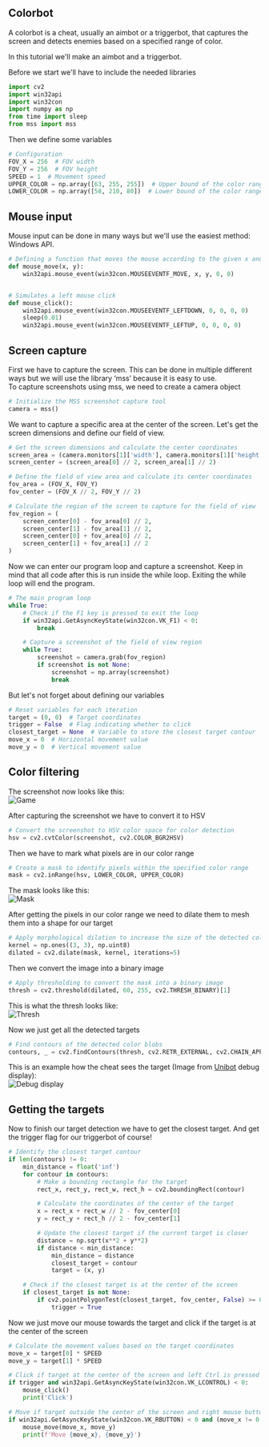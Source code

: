 ## Colorbot

A colorbot is a cheat, usually an aimbot or a triggerbot, that captures the screen and detects enemies based on a specified range of color.  

In this tutorial we'll make an aimbot and a triggerbot.

Before we start we'll have to include the needed libraries
```py
import cv2
import win32api
import win32con
import numpy as np
from time import sleep
from mss import mss
```

Then we define some variables
```py
# Configuration
FOV_X = 256  # FOV width
FOV_Y = 256  # FOV height
SPEED = 1  # Movement speed
UPPER_COLOR = np.array([63, 255, 255])  # Upper bound of the color range to target
LOWER_COLOR = np.array([58, 210, 80])  # Lower bound of the color range to target
```


## Mouse input
Mouse input can be done in many ways but we'll use the easiest method: Windows API.
```py
# Defining a function that moves the mouse according to the given x and y value
def mouse_move(x, y):
    win32api.mouse_event(win32con.MOUSEEVENTF_MOVE, x, y, 0, 0)


# Simulates a left mouse click
def mouse_click():
    win32api.mouse_event(win32con.MOUSEEVENTF_LEFTDOWN, 0, 0, 0, 0)
    sleep(0.01)
    win32api.mouse_event(win32con.MOUSEEVENTF_LEFTUP, 0, 0, 0, 0)
```


## Screen capture
First we have to capture the screen. This can be done in multiple different ways but we will use the library ‘mss’ because it is easy to use.  
To capture screenshots using mss, we need to create a camera object
```py
# Initialize the MSS screenshot capture tool
camera = mss()
```
  
We want to capture a specific area at the center of the screen. Let's get the screen dimensions and define our field of view.
```py
# Get the screen dimensions and calculate the center coordinates
screen_area = (camera.monitors[1]['width'], camera.monitors[1]['height'])
screen_center = (screen_area[0] // 2, screen_area[1] // 2)

# Define the field of view area and calculate its center coordinates
fov_area = (FOV_X, FOV_Y)
fov_center = (FOV_X // 2, FOV_Y // 2)

# Calculate the region of the screen to capture for the field of view
fov_region = (
    screen_center[0] - fov_area[0] // 2,
    screen_center[1] - fov_area[1] // 2,
    screen_center[0] + fov_area[0] // 2,
    screen_center[1] + fov_area[1] // 2
)
```  

Now we can enter our program loop and capture a screenshot. Keep in mind that all code after this is run inside the while loop. Exiting the while loop will end the program.  
```py
# The main program loop
while True:
    # Check if the F1 key is pressed to exit the loop
    if win32api.GetAsyncKeyState(win32con.VK_F1) < 0:
        break

    # Capture a screenshot of the field of view region
    while True:
        screenshot = camera.grab(fov_region)
        if screenshot is not None:
            screenshot = np.array(screenshot)
            break
```

But let's not forget about defining our variables
```py
# Reset variables for each iteration
target = (0, 0)  # Target coordinates
trigger = False  # Flag indicating whether to click
closest_target = None  # Variable to store the closest target contour
move_x = 0  # Horizontal movement value
move_y = 0  # Vertical movement value
```

## Color filtering
The screenshot now looks like this:  
![Game](https://i.imgur.com/6LToF9U.png)

After capturing the screenshot we have to convert it to HSV
```py
# Convert the screenshot to HSV color space for color detection
hsv = cv2.cvtColor(screenshot, cv2.COLOR_BGR2HSV)
```  

Then we have to mark what pixels are in our color range
```py
# Create a mask to identify pixels within the specified color range
mask = cv2.inRange(hsv, LOWER_COLOR, UPPER_COLOR)
```  
The mask looks like this:  
![Mask](https://i.imgur.com/nhKy4wJ.png)

After getting the pixels in our color range we need to dilate them to mesh them into a shape for our target
```py
# Apply morphological dilation to increase the size of the detected color blobs
kernel = np.ones((3, 3), np.uint8)
dilated = cv2.dilate(mask, kernel, iterations=5)
```  

Then we convert the image into a binary image
```py
# Apply thresholding to convert the mask into a binary image
thresh = cv2.threshold(dilated, 60, 255, cv2.THRESH_BINARY)[1]
```
This is what the thresh looks like:  
![Thresh](https://i.imgur.com/sNJPr3f.png)

Now we just get all the detected targets
```py
# Find contours of the detected color blobs
contours, _ = cv2.findContours(thresh, cv2.RETR_EXTERNAL, cv2.CHAIN_APPROX_NONE)
```  

This is an example how the cheat sees the target (Image from [Unibot](https://github.com/vike256/Unibot) debug display):  
![Debug display](https://i.imgur.com/6J7XRTC.png)


## Getting the targets
Now to finish our target detection we have to get the closest target. And get the trigger flag for our triggerbot of course!
```py
# Identify the closest target contour
if len(contours) != 0:
    min_distance = float('inf')
    for contour in contours:
        # Make a bounding rectangle for the target
        rect_x, rect_y, rect_w, rect_h = cv2.boundingRect(contour)

        # Calculate the coordinates of the center of the target
        x = rect_x + rect_w // 2 - fov_center[0]
        y = rect_y + rect_h // 2 - fov_center[1]

        # Update the closest target if the current target is closer
        distance = np.sqrt(x**2 + y**2)
        if distance < min_distance:
            min_distance = distance
            closest_target = contour
            target = (x, y)

    # Check if the closest target is at the center of the screen
    if closest_target is not None:
        if cv2.pointPolygonTest(closest_target, fov_center, False) >= 0:
            trigger = True
```




Now we just move our mouse towards the target and click if the target is at the center of the screen
```py
# Calculate the movement values based on the target coordinates
move_x = target[0] * SPEED
move_y = target[1] * SPEED

# Click if target at the center of the screen and left Ctrl is pressed
if trigger and win32api.GetAsyncKeyState(win32con.VK_LCONTROL) < 0:
    mouse_click()
    print('Click')

# Move if target outside the center of the screen and right mouse button pressed
if win32api.GetAsyncKeyState(win32con.VK_RBUTTON) < 0 and (move_x != 0 or move_y != 0):
    mouse_move(move_x, move_y)
    print(f'Move {move_x}, {move_y}')
```